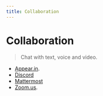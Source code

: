 ```yaml
---
title: Collaboration
---
```


# Collaboration

> Chat with text, voice and video.

+ [Appear.in](https://appear.in).
+ [Discord](https://discordapp.com/)
+ [Mattermost](https://mattermost.com)
+ [Zoom.us](https://zoom.us).
